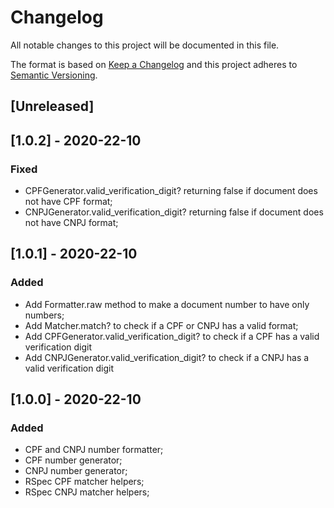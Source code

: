 
# Changelog

All notable changes to this project will be documented in this file.

The format is based on [Keep a Changelog](http://keepachangelog.com/en/1.0.0/)
and this project adheres to [Semantic Versioning](http://semver.org/spec/v2.0.0.html).

## [Unreleased]

## [1.0.2] - 2020-22-10

### Fixed

- CPFGenerator.valid_verification_digit? returning false if document does not have CPF format;
- CNPJGenerator.valid_verification_digit? returning false if document does not have CNPJ format;

## [1.0.1] - 2020-22-10

### Added

- Add Formatter.raw method to make a document number to have only numbers;
- Add Matcher.match? to check if a CPF or CNPJ has a valid format;
- Add CPFGenerator.valid_verification_digit? to check if a CPF has a valid verification digit
- Add CNPJGenerator.valid_verification_digit? to check if a CNPJ has a valid verification digit

## [1.0.0] - 2020-22-10

### Added

- CPF and CNPJ number formatter;
- CPF number generator;
- CNPJ number generator;
- RSpec CPF matcher helpers;
- RSpec CNPJ matcher helpers;
